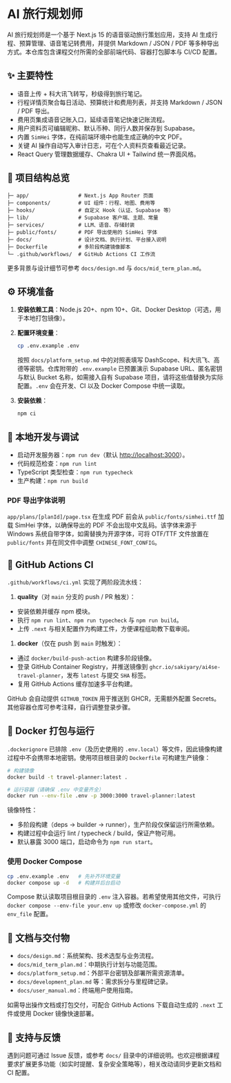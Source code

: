 # AI 旅行规划师

AI 旅行规划师是一个基于 Next.js 15 的语音驱动旅行策划应用，支持 AI 生成行程、预算管理、语音笔记转费用，并提供 Markdown / JSON / PDF 等多种导出方式。本仓库包含课程交付所需的全部前端代码、容器打包脚本与 CI/CD 配置。

## ✨ 主要特性

- 语音上传 + 科大讯飞转写，秒级得到旅行笔记。
- 行程详情页聚合每日活动、预算统计和费用列表，并支持 Markdown / JSON / PDF 导出。
- 费用页集成语音记账入口，延续语音笔记快速记账流程。
- 用户资料页可编辑昵称、默认币种、同行人数并保存到 Supabase。
- 内置 `SimHei` 字体，在纯前端环境中也能生成正确的中文 PDF。
- 关键 AI 操作自动写入审计日志，可在个人资料页查看最近记录。
- React Query 管理数据缓存、Chakra UI + Tailwind 统一界面风格。

## 🧱 项目结构总览

```text
├─ app/                # Next.js App Router 页面
├─ components/         # UI 组件：行程、地图、费用等
├─ hooks/              # 自定义 Hook（认证、Supabase 等）
├─ lib/                # Supabase 客户端、主题、常量
├─ services/           # LLM、语音、存储封装
├─ public/fonts/       # PDF 导出使用的 SimHei 字体
├─ docs/               # 设计文档、执行计划、平台接入说明
├─ Dockerfile          # 多阶段构建镜像脚本
└─ .github/workflows/  # GitHub Actions CI 工作流
```

更多背景与设计细节可参考 `docs/design.md` 与 `docs/mid_term_plan.md`。

## ⚙️ 环境准备

1. **安装依赖工具**：Node.js 20+、npm 10+、Git、Docker Desktop（可选，用于本地打包镜像）。
1. **配置环境变量**：

    ```bash
    cp .env.example .env
    ```

    按照 `docs/platform_setup.md` 中的对照表填写 DashScope、科大讯飞、高德等密钥。仓库附带的 `.env.example` 已预置演示 Supabase URL、匿名密钥与默认 Bucket 名称，如需接入自有 Supabase 项目，请将这些值替换为实际配置。`.env` 会在开发、CI 以及 Docker Compose 中统一读取。

1. **安装依赖**：

    ```bash
    npm ci
    ```

## 🚀 本地开发与调试

- 启动开发服务器：`npm run dev`（默认 <http://localhost:3000>）。
- 代码规范检查：`npm run lint`
- TypeScript 类型检查：`npm run typecheck`
- 生产构建：`npm run build`

### PDF 导出字体说明

`app/plans/[planId]/page.tsx` 在生成 PDF 前会从 `public/fonts/simhei.ttf` 加载 SimHei 字体，以确保导出的 PDF 不会出现中文乱码。该字体来源于 Windows 系统自带字体，如需替换为开源字体，可将 OTF/TTF 文件放置在 `public/fonts` 并在同文件中调整 `CHINESE_FONT_CONFIG`。

## 🧪 GitHub Actions CI

`.github/workflows/ci.yml` 实现了两阶段流水线：

1. **quality**（对 `main` 分支的 push / PR 触发）：

- 安装依赖并缓存 npm 模块。
- 执行 `npm run lint`、`npm run typecheck` 与 `npm run build`。
- 上传 `.next` 与相关配置作为构建工件，方便课程组助教下载审阅。

1. **docker**（仅在 push 到 `main` 时触发）：

- 通过 `docker/build-push-action` 构建多阶段镜像。
- 登录 GitHub Container Registry，并推送镜像到 `ghcr.io/sakiyary/ai4se-travel-planner`，发布 `latest` 与提交 `SHA` 标签。
- 复用 GitHub Actions 缓存加速多平台构建。

GitHub 会自动提供 `GITHUB_TOKEN` 用于推送到 GHCR，无需额外配置 Secrets。其他容器仓库可参考注释，自行调整登录步骤。

## 🐳 Docker 打包与运行

`.dockerignore` 已排除 `.env`（及历史使用的 `.env.local`）等文件，因此镜像构建过程中不会携带本地密钥。使用项目根目录的 `Dockerfile` 可构建生产镜像：

```bash
# 构建镜像
docker build -t travel-planner:latest .

# 运行容器（请确保 .env 中变量齐全）
docker run --env-file .env -p 3000:3000 travel-planner:latest
```

镜像特性：

- 多阶段构建（deps → builder → runner），生产阶段仅保留运行所需依赖。
- 构建过程中会运行 lint / typecheck / build，保证产物可用。
- 默认暴露 3000 端口，启动命令为 `npm run start`。

### 使用 Docker Compose

```bash
cp .env.example .env   # 先补齐环境变量
docker compose up -d   # 构建并后台启动
```

Compose 默认读取项目根目录的 `.env` 注入容器。若希望使用其他文件，可执行 `docker compose --env-file your.env up` 或修改 `docker-compose.yml` 的 `env_file` 配置。

## 📄 文档与交付物

- `docs/design.md`：系统架构、技术选型与业务流程。
- `docs/mid_term_plan.md`：中期执行计划与功能范围。
- `docs/platform_setup.md`：外部平台密钥及部署所需资源清单。
- `docs/development_plan.md` 等：需求拆分与里程碑记录。
- `docs/user_manual.md`：终端用户使用指南。

如需导出操作文档或打包交付，可配合 GitHub Actions 下载自动生成的 `.next` 工件或使用 Docker 镜像快速部署。

## 🙋 支持与反馈

遇到问题可通过 Issue 反馈，或参考 `docs/` 目录中的详细说明。也欢迎根据课程要求扩展更多功能（如实时提醒、复杂安全策略等），相关改动请同步更新文档和 CI 配置。
